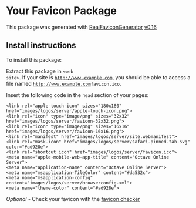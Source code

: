 # Your Favicon Package

This package was generated with [RealFaviconGenerator](https://realfavicongenerator.net/) [v0.16](https://realfavicongenerator.net/change_log#v0.16)

## Install instructions

To install this package:

Extract this package in <code>&lt;web site&gt;<?php echo /images/logos/server/ ?></code>. If your site is <code>http://www.example.com</code>, you should be able to access a file named <code>http://www.example.com<?php echo /images/logos/server/ ?>favicon.ico</code>.

Insert the following code in the `head` section of your pages:

    <link rel="apple-touch-icon" sizes="180x180" href="images/logos/server/apple-touch-icon.png">
    <link rel="icon" type="image/png" sizes="32x32" href="images/logos/server/favicon-32x32.png">
    <link rel="icon" type="image/png" sizes="16x16" href="images/logos/server/favicon-16x16.png">
    <link rel="manifest" href="images/logos/server/site.webmanifest">
    <link rel="mask-icon" href="images/logos/server/safari-pinned-tab.svg" color="#ad928e">
    <link rel="shortcut icon" href="images/logos/server/favicon.ico">
    <meta name="apple-mobile-web-app-title" content="Octave Online Server">
    <meta name="application-name" content="Octave Online Server">
    <meta name="msapplication-TileColor" content="#da532c">
    <meta name="msapplication-config" content="images/logos/server/browserconfig.xml">
    <meta name="theme-color" content="#ad928e">

*Optional* - Check your favicon with the [favicon checker](https://realfavicongenerator.net/favicon_checker)